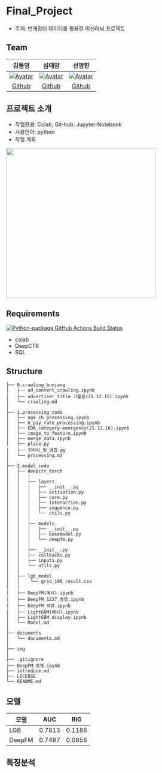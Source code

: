 # Final_Project
- 주제: 번개장터 데이터를 활용한 머신러닝 프로젝트

## Team
|                            김동영                            |                            심태양                            |                            선명한                            |
| :----------------------------------------------------------: | :----------------------------------------------------------: | :----------------------------------------------------------: |
| [![Avatar](https://avatars.githubusercontent.com/u/89237850?v=4)](https://github.com/dongyoung0) | [![Avatar](https://avatars.githubusercontent.com/u/89237873?v=4)](https://github.com/taeyang1224) | [![Avatar](https://avatars.githubusercontent.com/u/89237880?v=4)](https://github.com/Sunmyunghan) |
| [Github](https://github.com/dongyoung0) | [Github](https://github.com/taeyang1224) | [Github](https://github.com/Sunmyunghan) |

## 프로젝트 소개
- 작업환경: Colab, Git-hub, Jupyter-Notebook
- 사용언어: python
- 작업 계획
<img src="https://user-images.githubusercontent.com/89237873/147722365-d30be98c-32d3-4a08-82fc-bce058c66511.png" width="400" height="400">


## Requirements
[![Python-package GitHub Actions Build Status](https://github.com/microsoft/LightGBM/workflows/Python-package/badge.svg?branch=master)](https://github.com/microsoft/LightGBM/actions)
- colab
- DeepCTR
- SQL

## Structure
```
├── 0.crawling_bunjang
│   ├── ad_content_crawling.ipynb
│   ├── advertiser_title 크롤링(21.12.15).ipynb
│   └── crawling.md
│
├── 1.processing_code
│   ├── age_ch_processing.ipynb
│   ├── b_pay_rate_processing.ipynb
│   ├── EDA_category-emergency(21.12.16).ipynb
│   ├── image_to_feature.ipynb
│   ├── merge_data.ipynb
│   ├── place.py
│   ├── 전처리_및_병합.py
│   └── processing.md
│
├── 2.model_code
│   ├── deepctr_torch
│   │   │
│   │   ├── layers
│   │   │   ├── __init__.py
│   │   │   ├── activation.py
│   │   │   ├── core.py
│   │   │   ├── interaction.py
│   │   │   ├── sequence.py
│   │   │   └── utils.py
│   │   │
│   │   ├── models
│   │   │   ├── __init__.py
│   │   │   ├── basemodel.py
│   │   │   └── deepfm.py
│   │   │
│   │   ├── __init__.py
│   │   ├── callbacks.py
│   │   ├── inputs.py
│   │   └── utils.py
│   │
│   ├── lgb_model
│   │    └── grid_100_result.csv
│   │
│   ├── DeepFM(예시).ipynb
│   ├── DeepFM_1227_동영.ipynb
│   ├── DeepFM_태양.ipynb
│   ├── LightGBM(예시).ipynb
│   ├── LightGBM_display.ipynb
│   └── Model.md
│
├── documents
│   └── documents.md
│
├── img
│
├── .gitignore
├── DeepFM_동영.ipynb
├── introduce.md
├── LICENSE
└── README.md
```

## 모델
|모델|AUC|RIG|
|--|--|---|
|LGB|0.7813|0.1186|
|DeepFM|0.7487|0.0856|

## 특징분석
